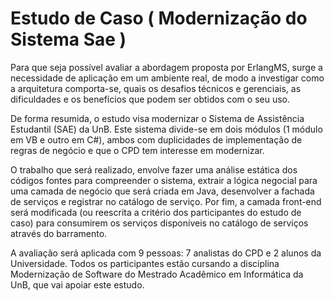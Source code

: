 # Estudo de Caso ( Modernização do Sistema Sae )

Para que seja possível avaliar a abordagem proposta por ErlangMS, surge
a necessidade de aplicação em um ambiente real, de modo a
investigar como a arquitetura comporta-se, quais os desafios
técnicos e gerenciais, as dificuldades e os benefícios que
podem ser obtidos com o seu uso.

De forma resumida, o estudo visa modernizar o Sistema de
Assistência Estudantil (SAE) da UnB. Este sistema divide-se
em dois módulos (1 módulo em VB e outro em C#), ambos
com duplicidades de implementação de regras de negócio e
que o CPD tem interesse em modernizar. 

O trabalho que será realizado, envolve fazer uma análise estática dos 
códigos fontes para compreender o sistema, extrair a lógica negocial para
uma camada de negócio que será criada em Java, desenvolver a
fachada de serviços e registrar no catálogo de serviço. Por fim,
a camada front-end será modificada (ou reescrita a critério dos
participantes do estudo de caso) para consumirem os serviços
disponíveis no catálogo de serviços através do barramento.

A avaliação será aplicada com 9 pessoas: 7 analistas do
CPD e 2 alunos da Universidade. Todos os participantes estão
cursando a disciplina Modernização de Software do Mestrado
Acadêmico em Informática da UnB, que vai apoiar este estudo.
